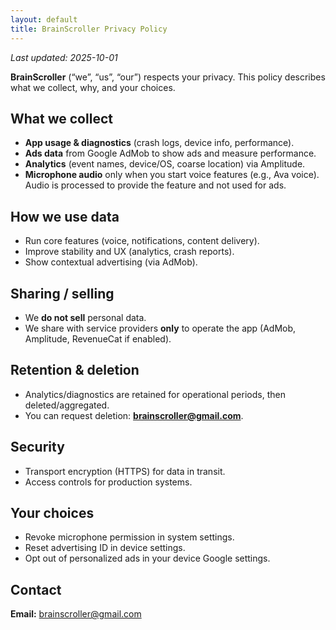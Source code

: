 ```yaml
---
layout: default
title: BrainScroller Privacy Policy
---
```

_Last updated: 2025-10-01_

**BrainScroller** (“we”, “us”, “our”) respects your privacy. This policy describes what we collect, why, and your choices.

## What we collect
- **App usage & diagnostics** (crash logs, device info, performance).  
- **Ads data** from Google AdMob to show ads and measure performance.  
- **Analytics** (event names, device/OS, coarse location) via Amplitude.  
- **Microphone audio** only when you start voice features (e.g., Ava voice). Audio is processed to provide the feature and not used for ads.

## How we use data
- Run core features (voice, notifications, content delivery).
- Improve stability and UX (analytics, crash reports).
- Show contextual advertising (via AdMob).

## Sharing / selling
- We **do not sell** personal data.  
- We share with service providers **only** to operate the app (AdMob, Amplitude, RevenueCat if enabled).

## Retention & deletion
- Analytics/diagnostics are retained for operational periods, then deleted/aggregated.
- You can request deletion: **brainscroller@gmail.com**.

## Security
- Transport encryption (HTTPS) for data in transit.
- Access controls for production systems.

## Your choices
- Revoke microphone permission in system settings.
- Reset advertising ID in device settings.
- Opt out of personalized ads in your device Google settings.

## Contact
**Email:** brainscroller@gmail.com
